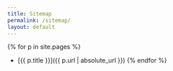 ```yaml
---
title: Sitemap
permalink: /sitemap/
layout: default
---
```


<!-- TODO: figure out why static files appear in this list.
MDG. -->

{% for p in site.pages %}
* [{{ p.title }}]({{ p.url | absolute_url }})
{% endfor %}


